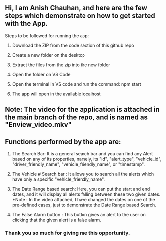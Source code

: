 ## Hi, I am Anish Chauhan, and here are the few steps which demonstrate on how to get started with the App.

Steps to be followed for running the app:

1. Download the ZIP from the code section of this github repo

2. Create a new folder on the desktop

3. Extract the files from the zip into the new folder

4. Open the folder on VS Code

5. Open the terminal in VS code and run the command: npm start

6. The app will open in the available localhost

## Note: The video for the application is attached in the main branch of the repo, and is named as "Enview_video.mkv"

## Functions performed by the app are:

1. The Search Bar: It is a general search bar and you can find any Alert based on any of its properties, namely, its "id", "alert_type", "vehicle_id", "driver_friendly_name", "vehicle_friendly_name", or "timestamp".

2. The Vehicle # Search bar : It allows you to search all the alerts which have only a specific "vehicle_friendly_name".

3. The Date Range based search: Here, you can put the start and end dates, and it will display all alerts falling between these two given dates. 
*Note : In the video attached, I have changed the dates on one of the pre-defined cases, just to demonstrate the Date Range based Search.

4. The False Alarm button : This button gives an alert to the user on clicking that the given alert is a false alarm.

### Thank you so much for giving me this opportunity.
